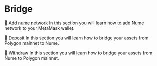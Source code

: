 # Bridge

📄️ [Add nume network](./bridge/add-a-network.md) In this section you will learn how to add Nume network to your MetaMask wallet.

📄️ [Deposit](./bridge/deposit-l1-l2.md) In this section you will learn how to bridge your assets from Polygon mainnet to Nume.

📄️ [Withdraw](./bridge/withdraw-l2-l1.md) In this section you will learn how to bridge your assets from Nume to Polygon mainnet.
